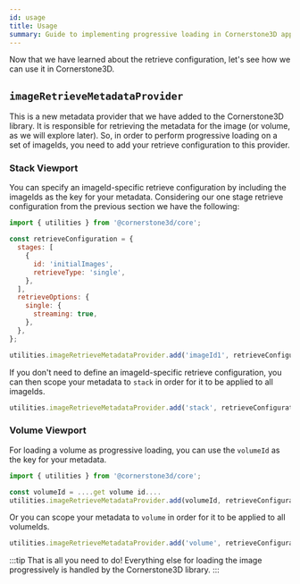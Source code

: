 ```yaml
---
id: usage
title: Usage
summary: Guide to implementing progressive loading in Cornerstone3D applications through the imageRetrieveMetadataProvider for both stack and volume viewports
---
```


Now that we have learned about the retrieve configuration, let's see how we can use it in Cornerstone3D.

## `imageRetrieveMetadataProvider`

This is a new metadata provider that we have added to the Cornerstone3D library. It is responsible for retrieving the metadata for the image (or volume, as we will explore later). So, in order to perform progressive loading on a set of imageIds, you need to add your retrieve configuration to this provider.

### Stack Viewport

You can specify an imageId-specific retrieve configuration by including the imageIds as the key for your metadata. Considering our
one stage retrieve configuration from the previous section we have the following:

```js
import { utilities } from '@cornerstone3d/core';

const retrieveConfiguration = {
  stages: [
    {
      id: 'initialImages',
      retrieveType: 'single',
    },
  ],
  retrieveOptions: {
    single: {
      streaming: true,
    },
  },
};

utilities.imageRetrieveMetadataProvider.add('imageId1', retrieveConfiguration);
```

If you don't need to define an imageId-specific retrieve configuration, you can then scope your metadata to `stack` in order for it to be applied to all imageIds.

```js
utilities.imageRetrieveMetadataProvider.add('stack', retrieveConfiguration);
```

### Volume Viewport

For loading a volume as progressive loading, you can use the `volumeId` as the key for your metadata.

```js
import { utilities } from '@cornerstone3d/core';

const volumeId = ....get volume id....
utilities.imageRetrieveMetadataProvider.add(volumeId, retrieveConfiguration);
```

Or you can scope your metadata to `volume` in order for it to be applied to all volumeIds.

```js
utilities.imageRetrieveMetadataProvider.add('volume', retrieveConfiguration);
```

:::tip
That is all you need to do! Everything else for loading the image progressively is handled by the Cornerstone3D library.
:::
